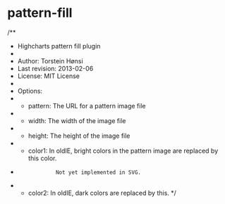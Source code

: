 pattern-fill
============

/**
 * Highcharts pattern fill plugin
 *
 * Author:         Torstein Hønsi
 * Last revision:  2013-02-06
 * License:        MIT License
 *
 * Options:
 * - pattern:      The URL for a pattern image file
 * - width:        The width of the image file
 * - height:       The height of the image file
 * - color1:       In oldIE, bright colors in the pattern image are replaced by this color. 
 *                 Not yet implemented in SVG.
 * - color2:       In oldIE, dark colors are replaced by this. 
 */
